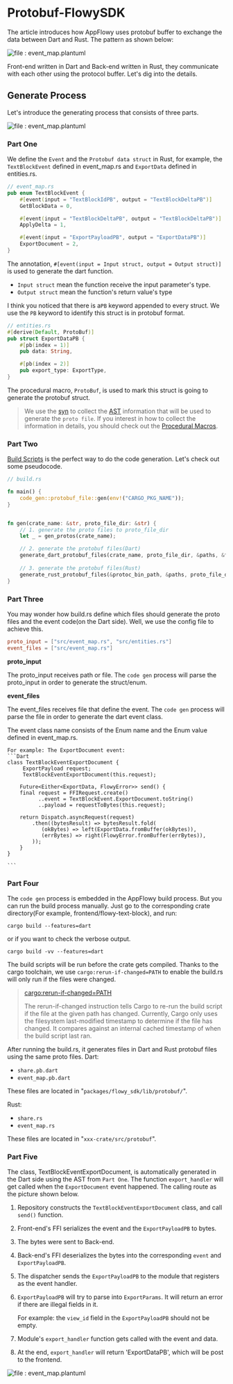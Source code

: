# Protobuf-FlowySDK

The article introduces how AppFlowy uses protobuf buffer to exchange the data between Dart and Rust. The pattern as
shown below:

![file : event_map.plantuml](https://raw.githubusercontent.com/AppFlowy-IO/docs/main/uml/output/FlowySDK-FFI.svg)

Front-end written in Dart and Back-end written in Rust, they communicate with each other using the protocol buffer.
Let's dig into the details.

## Generate Process
Let's introduce the generating process that consists of three parts.

![file : event_map.plantuml](https://raw.githubusercontent.com/AppFlowy-IO/docs/main/uml/output/FlowySDK-Protobuf_Code_Generation.svg)

### Part One
We define the `Event` and the `Protobuf data struct` in Rust, for example, the `TextBlockEvent` defined in event_map.rs and `ExportData` defined in entities.rs.

```rust
// event_map.rs
pub enum TextBlockEvent {
    #[event(input = "TextBlockIdPB", output = "TextBlockDeltaPB")]
    GetBlockData = 0,

    #[event(input = "TextBlockDeltaPB", output = "TextBlockDeltaPB")]
    ApplyDelta = 1,

    #[event(input = "ExportPayloadPB", output = "ExportDataPB")]
    ExportDocument = 2,
}

```
The annotation, `#[event(input = Input struct, output = Output struct)]` is used to generate the dart function.

* `Input struct` mean the function receive the input parameter's type.
* `Output struct` mean the function's return value's type

I think you noticed that there is a`PB` keyword appended to every struct. We use the `PB` keyword to identify
this struct is in protobuf format.

```rust
// entities.rs
#[derive(Default, ProtoBuf)]
pub struct ExportDataPB {
    #[pb(index = 1)]
    pub data: String,

    #[pb(index = 2)]
    pub export_type: ExportType,
}

```

The procedural macro, `ProtoBuf`, is used to mark this struct is going to generate the protobuf struct.


> We use the [syn](https://docs.rs/syn/latest/syn/) to collect the [AST](https://en.wikipedia.org/wiki/Abstract_syntax_tree) information that will be used to generate
the `proto file`. If you interest in how to collect the information in details, you should check out the [Procedural Macros](https://doc.rust-lang.org/reference/procedural-macros.html).

### Part Two
[Build Scripts](https://doc.rust-lang.org/cargo/reference/build-scripts.html) is the perfect way to do the code generation.
Let's check out some pseudocode.

```Rust
// build.rs

fn main() {
    code_gen::protobuf_file::gen(env!("CARGO_PKG_NAME"));
}


fn gen(crate_name: &str, proto_file_dir: &str) { 
    // 1. generate the proto files to proto_file_dir
    let _ = gen_protos(crate_name);

    // 2. generate the protobuf files(Dart)
    generate_dart_protobuf_files(crate_name, proto_file_dir, &paths, &file_names, &protoc_bin_path);
    
    // 3. generate the protobuf files(Rust)
    generate_rust_protobuf_files(&protoc_bin_path, &paths, proto_file_dir);
}
```



### Part Three
You may wonder how build.rs define which files should generate the proto files and the event code(on the Dart side).
Well, we use the config file to achieve this.


```toml
proto_input = ["src/event_map.rs", "src/entities.rs"]
event_files = ["src/event_map.rs"]
```

**proto_input** 

The proto_input receives path or file. The `code gen` process will parse the proto_input in order to generate the struct/enum.

**event_files**

The event_files receives file that define the event. The `code gen` process will parse the file in order to generate the
dart event class.

The event class name consists of the Enum name and the Enum value defined in event_map.rs. 

    For example: The ExportDocument event: 
    ```Dart
    class TextBlockEventExportDocument {
         ExportPayload request;
         TextBlockEventExportDocument(this.request);
    
        Future<Either<ExportData, FlowyError>> send() {
        final request = FFIRequest.create()
              ..event = TextBlockEvent.ExportDocument.toString()
              ..payload = requestToBytes(this.request);
    
        return Dispatch.asyncRequest(request)
            .then((bytesResult) => bytesResult.fold(
               (okBytes) => left(ExportData.fromBuffer(okBytes)),
               (errBytes) => right(FlowyError.fromBuffer(errBytes)),
            ));
        }
    }
    
    ```

### Part Four

The `code gen` process is embedded in the AppFlowy build process. But you can run the build process manually. 
Just go to the corresponding crate directory(For example, frontend/flowy-text-block), and run:

`cargo build --features=dart`

or if you want to check the verbose output.

`cargo build -vv --features=dart`

The build scripts will be run before the crate gets compiled. Thanks to the cargo toolchain, we use `cargo:rerun-if-changed=PATH`
to enable the build.rs will only run if the files were changed.

> [cargo:rerun-if-changed=PATH](https://doc.rust-lang.org/cargo/reference/build-scripts.html#rerun-if-changed)
>
> The rerun-if-changed instruction tells Cargo to re-run the build script if the file at the given path has changed.
Currently, Cargo only uses the filesystem last-modified timestamp to determine if the file has changed.
It compares against an internal cached timestamp of when the build script last ran.


After running the build.rs, it generates files in Dart and Rust protobuf files using the same proto files.
Dart:
* `share.pb.dart`
* `event_map.pb.dart`

These files are located in "`packages/flowy_sdk/lib/protobuf/`".

Rust:
* `share.rs`
* `event_map.rs`

These files are located in "`xxx-crate/src/protobuf`".


### Part Five
The class, TextBlockEventExportDocument, is automatically generated in the Dart side using the AST from `Part One`. The function `export_handler` will
get called when the `ExportDocument` event happened. The calling route as the picture shown below.

1. Repository constructs the `TextBlockEventExportDocument` class, and call `send()` function.
2. Front-end's FFI serializes the event and the `ExportPayloadPB` to bytes.
3. The bytes were sent to Back-end.
4. Back-end's FFI deserializes the bytes into the corresponding `event` and `ExportPayloadPB`.
5. The dispatcher sends the `ExportPayloadPB` to the module that registers as the event handler.
6. `ExportPayloadPB` will try to parse into `ExportParams`. It will return an error if there are illegal fields in it.

   For example: the `view_id` field in the `ExportPayloadPB` should not be empty.

7. Module's `export_handler` function gets called with the event and data.
8. At the end, `export_handler` will return 'ExportDataPB', which will be post to the frontend. 

![file : event_map.plantuml](https://raw.githubusercontent.com/AppFlowy-IO/docs/main/uml/output/FlowySDK-Protobuf_Communication.svg)

